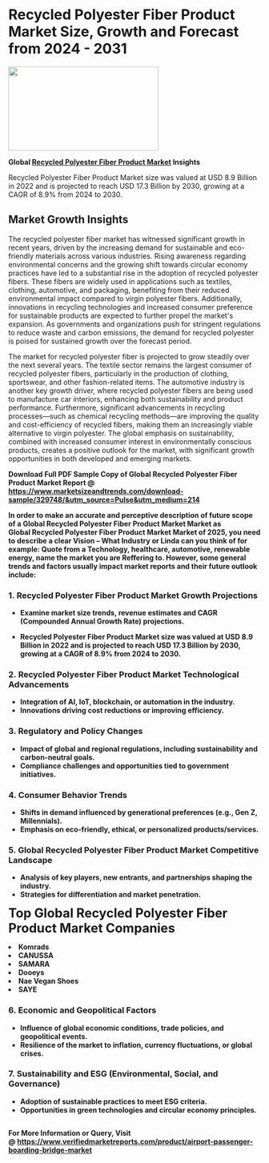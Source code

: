 <H1>Recycled Polyester Fiber Product Market Size, Growth and Forecast from 2024 - 2031</H1><img class="aligncenter size-medium wp-image-584254" src="https://thirdeyenews.in/wp-content/uploads/2024/09/Global-Market-Research-300x168.jpeg" alt="" width="300" height="168" /><p><strong>Global&nbsp;<a href="https://www.marketsizeandtrends.com/download-sample/329748/&amp;utm_source=Pulse&amp;utm_medium=214">Recycled Polyester Fiber Product Market</a> Insights</strong></p><p>Recycled Polyester Fiber Product Market size was valued at USD 8.9 Billion in 2022 and is projected to reach USD 17.3 Billion by 2030, growing at a CAGR of 8.9% from 2024 to 2030.</p><p><h2>Market Growth Insights</h2> <p>The recycled polyester fiber market has witnessed significant growth in recent years, driven by the increasing demand for sustainable and eco-friendly materials across various industries. Rising awareness regarding environmental concerns and the growing shift towards circular economy practices have led to a substantial rise in the adoption of recycled polyester fibers. These fibers are widely used in applications such as textiles, clothing, automotive, and packaging, benefiting from their reduced environmental impact compared to virgin polyester fibers. Additionally, innovations in recycling technologies and increased consumer preference for sustainable products are expected to further propel the market's expansion. As governments and organizations push for stringent regulations to reduce waste and carbon emissions, the demand for recycled polyester is poised for sustained growth over the forecast period.</p> <p><strong></strong></p> <p>The market for recycled polyester fiber is projected to grow steadily over the next several years. The textile sector remains the largest consumer of recycled polyester fibers, particularly in the production of clothing, sportswear, and other fashion-related items. The automotive industry is another key growth driver, where recycled polyester fibers are being used to manufacture car interiors, enhancing both sustainability and product performance. Furthermore, significant advancements in recycling processes—such as chemical recycling methods—are improving the quality and cost-efficiency of recycled fibers, making them an increasingly viable alternative to virgin polyester. The global emphasis on sustainability, combined with increased consumer interest in environmentally conscious products, creates a positive outlook for the market, with significant growth opportunities in both developed and emerging markets.</p> <p><strong></p><p><span class=""><strong>Download Full PDF Sample Copy of Global Recycled Polyester Fiber Product Market Report</strong> @ <a href="https://www.marketsizeandtrends.com/download-sample/329748/&amp;utm_source=Pulse&amp;utm_medium=214" target="_blank">https://www.marketsizeandtrends.com/download-sample/329748/&amp;utm_source=Pulse&amp;utm_medium=214</a></span></p><p>In order to make an accurate and perceptive description of future scope of a Global&nbsp;Recycled Polyester Fiber Product Market Market as Global&nbsp;Recycled Polyester Fiber Product Market Market of 2025, you need to describe a clear Vision &ndash; What Industry or Linda can you think of for example: Quote from a Technology, healthcare, automotive, renewable energy, name the market you are Reffering to. However, some general trends and factors usually impact market reports and their future outlook include:</p><h3>1.&nbsp;<strong>Recycled Polyester Fiber Product Market Growth Projections</strong></h3><ul><li>Examine market size trends, revenue estimates and CAGR (Compounded Annual Growth Rate) projections.</li><li><p>Recycled Polyester Fiber Product Market size was valued at USD 8.9 Billion in 2022 and is projected to reach USD 17.3 Billion by 2030, growing at a CAGR of 8.9% from 2024 to 2030.</p></li></ul><h3>2.&nbsp;<strong>Recycled Polyester Fiber Product Market Technological Advancements</strong></h3><ul><li>Integration of AI, IoT, blockchain, or automation in the industry.</li><li>Innovations driving cost reductions or improving efficiency.</li></ul><h3>3.&nbsp;<strong>Regulatory and Policy Changes</strong></h3><ul><li>Impact of global and regional regulations, including sustainability and carbon-neutral goals.</li><li>Compliance challenges and opportunities tied to government initiatives.</li></ul><h3>4.&nbsp;<strong>Consumer Behavior Trends</strong></h3><ul><li>Shifts in demand influenced by generational preferences (e.g., Gen Z, Millennials).</li><li>Emphasis on eco-friendly, ethical, or personalized products/services.</li></ul><h3>5.&nbsp;<strong>Global Recycled Polyester Fiber Product Market Competitive Landscape</strong></h3><ul><li>Analysis of key players, new entrants, and partnerships shaping the industry.</li><li>Strategies for differentiation and market penetration.</li></ul><p data-pm-slice="1 1 []"><span style="color: inherit; font-family: inherit; font-size: 25px;">Top Global Recycled Polyester Fiber Product Market Companies</span></p><div class="" data-test-id=""><p><li>Komrads</li><li> CANUSSA</li><li> SAMARA</li><li> Dooeys</li><li> Nae Vegan Shoes</li><li> SAYE</li></p></div><h3>6.&nbsp;<strong>Economic and Geopolitical Factors</strong></h3><ul><li>Influence of global economic conditions, trade policies, and geopolitical events.</li><li>Resilience of the market to inflation, currency fluctuations, or global crises.</li></ul><h3>7.&nbsp;<strong>Sustainability and ESG (Environmental, Social, and Governance)</strong></h3><ul><li>Adoption of sustainable practices to meet ESG criteria.</li><li>Opportunities in green technologies and circular economy principles.</li></ul><h2><strong style="font-size: 14px;">For More Information or Query, Visit @&nbsp;</strong><a style="background-color: #ffffff; font-size: 14px;" href="https://www.marketsizeandtrends.com/report/recycled-polyester-fiber-product-market/" target="_blank">https://www.verifiedmarketreports.com/product/airport-passenger-boarding-bridge-market</a></h2>
